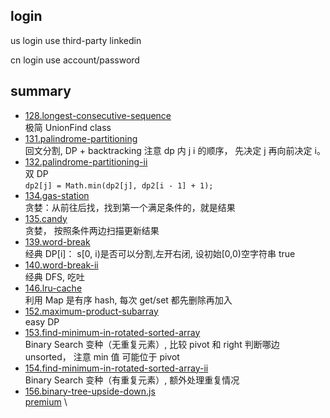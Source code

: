 ## login

us login use third-party linkedin

cn login use account/password

## summary

- [128.longest-consecutive-sequence](./128.longest-consecutive-sequence.js) \
  极简 UnionFind class
- [131.palindrome-partitioning](./131.palindrome-partitioning.rb) \
  回文分割, DP + backtracking
  注意 dp 内 j i 的顺序， 先决定 j 再向前决定 i。
- [132.palindrome-partitioning-ii](./132.palindrome-partitioning-ii.js) \
  双 DP \
  `dp2[j] = Math.min(dp2[j], dp2[i - 1] + 1);`
- [134.gas-station](./134.gas-station.js) \
  贪婪：从前往后找，找到第一个满足条件的，就是结果
- [135.candy](./135.candy.js) \
  贪婪， 按照条件两边扫描更新结果
- [139.word-break](./139.word-break.js) \
  经典 DP[i]： s[0, i)是否可以分割,左开右闭, 设初始[0,0)空字符串 true
- [140.word-break-ii](./140.word-break-ii.js) \
  经典 DFS, 吃吐
- [146.lru-cache](./146.lru-cache.js) \
  利用 Map 是有序 hash, 每次 get/set 都先删除再加入
- [152.maximum-product-subarray](./152.maximum-product-subarray.js) \
  easy DP
- [153.find-minimum-in-rotated-sorted-array](./153.find-minimum-in-rotated-sorted-array.js) \
  Binary Search 变种（无重复元素）, 比较 pivot 和 right 判断哪边 unsorted， 注意 min 值 可能位于 pivot
- [154.find-minimum-in-rotated-sorted-array-ii](./154.find-minimum-in-rotated-sorted-array-ii.js) \
  Binary Search 变种（有重复元素）, 额外处理重复情况
- [156.binary-tree-upside-down.js](./156.binary-tree-upside-down.js) \
  [premium](156.binary-tree-upsidedown.md) \
